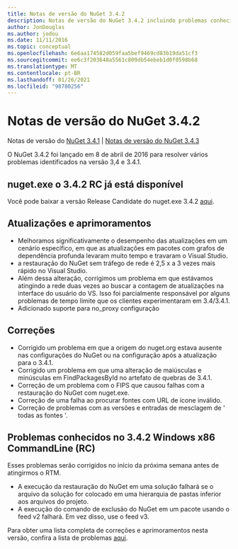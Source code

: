 ```yaml
---
title: Notas de versão do NuGet 3.4.2
description: Notas de versão do NuGet 3.4.2 incluindo problemas conhecidos, correções de bugs, recursos adicionados e DCRs.
author: JonDouglas
ms.author: jodou
ms.date: 11/11/2016
ms.topic: conceptual
ms.openlocfilehash: 6e6aa174582d059faa5bef9469cd83b19da51cf3
ms.sourcegitcommit: ee6c3f203648a5561c809db54ebeb1d0f0598b68
ms.translationtype: MT
ms.contentlocale: pt-BR
ms.lasthandoff: 01/26/2021
ms.locfileid: "98780256"
---
```

# <a name="nuget-342-release-notes"></a>Notas de versão do NuGet 3.4.2

Notas de versão do [NuGet 3.4.1](../release-notes/nuget-3.4.1.md)  |  [Notas de versão do NuGet 3.4.3](../release-notes/nuget-3.4.3.md)

O NuGet 3.4.2 foi lançado em 8 de abril de 2016 para resolver vários problemas identificados na versão 3,4 e 3.4.1.

## <a name="nugetexe-342-rc-is-now-available"></a>nuget.exe o 3.4.2 RC já está disponível

Você pode baixar a versão Release Candidate do nuget.exe 3.4.2 [aqui](https://dist.nuget.org/index.html).

## <a name="updates-and-improvements"></a>Atualizações e aprimoramentos

* Melhoramos significativamente o desempenho das atualizações em um cenário específico, em que as atualizações em pacotes com grafos de dependência profunda levaram muito tempo e travaram o Visual Studio.
* a restauração do NuGet sem tráfego de rede é 2,5 x a 3 vezes mais rápido no Visual Studio.
* Além dessa alteração, corrigimos um problema em que estávamos atingindo a rede duas vezes ao buscar a contagem de atualizações na interface do usuário do VS. Isso foi parcialmente responsável por alguns problemas de tempo limite que os clientes experimentaram em 3.4/3.4.1.
* Adicionado suporte para no_proxy configuração

## <a name="fixes"></a>Correções

* Corrigido um problema em que a origem do nuget.org estava ausente nas configurações do NuGet ou na configuração após a atualização para o 3.4.1.
* Corrigido um problema em que uma alteração de maiúsculas e minúsculas em FindPackagesById no artefato de quebras de 3.4.1.
* Correção de um problema com o FIPS que causou falhas com a restauração do NuGet com nuget.exe.
* Correção de uma falha ao procurar fontes com URL de ícone inválido.
* Correção de problemas com as versões e entradas de mesclagem de ' todas as fontes '.

## <a name="known-issues-in-342-windows-x86-commandline-rc"></a>Problemas conhecidos no 3.4.2 Windows x86 CommandLine (RC)

Esses problemas serão corrigidos no início da próxima semana antes de atingirmos o RTM.

*  A execução da restauração do NuGet em uma solução falhará se o arquivo da solução for colocado em uma hierarquia de pastas inferior aos arquivos do projeto.
*  A execução do comando de exclusão do NuGet em um pacote usando o feed v2 falhará. Em vez disso, use o feed v3.


Para obter uma lista completa de correções e aprimoramentos nesta versão, confira a lista de problemas [aqui](https://github.com/NuGet/Home/issues?utf8=%E2%9C%93&q=is%3Aissue+milestone%3A3.4.2++is%3Aclosed+).